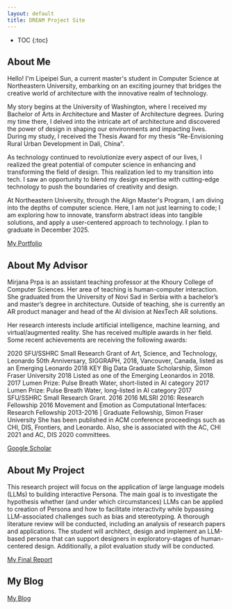 ```yaml
---
layout: default
title: DREAM Project Site
---
```


* TOC
{:toc}

## About Me

Hello! I'm Lipeipei Sun, a current master's student in Computer Science at Northeastern University, embarking on an exciting journey that bridges the creative world of architecture with the innovative realm of technology.

My story begins at the University of Washington, where I received my Bachelor of Arts in Architecture and Master of Architecture degrees. During my time there, I delved into the intricate art of architecture and discovered the power of design in shaping our environments and impacting lives. During my study, I received the Thesis Award for my thesis "Re-Envisioning Rural Urban Development in Dali, China".

As technology continued to revolutionize every aspect of our lives, I realized the great potential of computer science in enhancing and transforming the field of design. This realization led to my transition into tech. I saw an opportunity to blend my design expertise with cutting-edge technology to push the boundaries of creativity and design.

At Northeastern University, through the Align Master's Program, I am diving into the depths of computer science. Here, I am not just learning to code; I am exploring how to innovate, transform abstract ideas into tangible solutions, and apply a user-centered approach to technology. I plan to graduate in December 2025.

[My Portfolio](https://sunlipeipei.github.io/LipeipeiSun.github.io/index.html)

## About My Advisor

Mirjana Prpa is an assistant teaching professor at the Khoury College of Computer Sciences. Her area of teaching is human-computer interaction. She graduated from the University of Novi Sad in Serbia with a bachelor’s and master’s degree in architecture. Outside of teaching, she is currently an AR product manager and head of the AI division at NexTech AR solutions.

Her research interests include artificial intelligence, machine learning, and virtual/augmented reality. She has received multiple awards in her field. Some recent achievements are receiving the following awards:

2020 SFU/SSHRC Small Research Grant
of Art, Science, and Technology, Leonardo 50th Anniversary, SIGGRAPH, 2018, Vancouver, Canada, listed as an Emerging Leonardo
2018 KEY Big Data Graduate Scholarship, Simon Fraser University
2018 Listed as one of the Emerging Leonardos in 2018.
2017 Lumen Prize: Pulse Breath Water, short-listed in AI category
2017 Lumen Prize: Pulse Breath Water, long-listed in AI category
2017 SFU/SSHRC Small Research Grant. 2016
2016 MLSRI 2016: Research Fellowship
2016 Movement and Emotion as Computational Interfaces: Research Fellowship
2013-2016 | Graduate Fellowship, Simon Fraser University
She has been published in ACM conference proceedings such as CHI, DIS, Frontiers, and Leonardo. Also, she is associated with the AC, CHI 2021 and AC, DIS 2020 committees.

[Google Scholar](https://scholar.google.com/citations?user=sd1p5roAAAAJ&hl=en)

## About My Project

This research project will focus on the application of large language models (LLMs) to building interactive Persona.
The main goal is to investigate the hypothesis whether (and under which circumstances) LLMs can be applied to creation of Persona and how to facilitate interactivity while bypassing LLM-associated challenges such as bias and stereotyping. A thorough literature review will be conducted, including an analysis of research papers and applications. The student will architect, design and implement an LLM-based persona that can support designers in exploratory-stages of human-centered design. Additionally, a pilot evaluation study will be conducted.

[My Final Report](files/finalreport.pdf)

## My Blog

[My Blog](blog.html)
